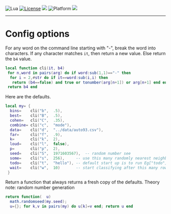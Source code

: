 
<img alt="Lua" src="https://img.shields.io/badge/lua-v5.4-blue">&nbsp;<a 
href="https://github.com/timm/keys/blob/master/LICENSE.md"><img
alt="License" src="https://img.shields.io/badge/license-unlicense-red"></a> <img
src="https://img.shields.io/badge/purpose-ai%20,%20se-blueviolet"> <img
alt="Platform" src="https://img.shields.io/badge/platform-osx%20,%20linux-lightgrey"> <a
href="https://github.com/timm/keys/actions"><img
src="https://github.com/timm/keys/actions/workflows/unit-test.yml/badge.svg"></a>

<hr>

# Config options
For any word on the command line starting with "-",
break the word into characters. If any  character
matches `it`, then  return a new  value. Else return  the `b4`  value.

```lua
local function cli(it, b4)
 for n,word in pairs(arg) do if word:sub(1,1)=="-" then
  for i = 2,#str do if it==word:sub(i,i) then
   return (b4==false) and true or tonumber(arg[n+1]) or arg[n+1] end end end end 
 return b4 end
```
Here are the defaults.

```lua
local my= {
  bins=    cli("b",  .5),
  best=    cli("B",  .5),
  cohen=   cli("C",  .35),
  combine= cli("c",  "mode"),
  data=    cli("d",  "../data/auto93.csv"),
  far=     cli("f",  .9),
  k=       cli("k",  2),  
  loud=    cli("l",  false),
  p=       cli("p",  2), 
  seed=    cli("S",  1971603567),  -- random number see
  some=    cli("s",  256),     -- use this many randomly nearest neighbors
  todo=    cli("t",  "hello"), -- default start up is to run Eg["todo"]
  wait=    cli("w",  10)       -- start classifying after this many rows
 }
```
Return a function that always returns a fresh copy of the defaults.
Theory note: random number generation

```lua
return function(  u) 
  math.randomseed(my.seed); 
  u={}; for k,v in pairs(my) do u[k]=v end; return u end
```
